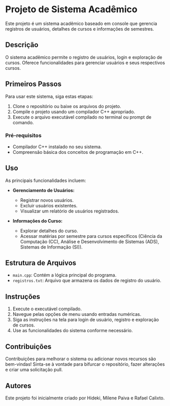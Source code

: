 # Projeto de Sistema Acadêmico

Este projeto é um sistema acadêmico baseado em console que gerencia registros de usuários, detalhes de cursos e informações de semestres.

## Descrição

O sistema acadêmico permite o registro de usuários, login e exploração de cursos. Oferece funcionalidades para gerenciar usuários e seus respectivos cursos.

## Primeiros Passos

Para usar este sistema, siga estas etapas:

1. Clone o repositório ou baixe os arquivos do projeto.
2. Compile o projeto usando um compilador C++ apropriado.
3. Execute o arquivo executável compilado no terminal ou prompt de comando.

### Pré-requisitos

- Compilador C++ instalado no seu sistema.
- Compreensão básica dos conceitos de programação em C++.

## Uso

As principais funcionalidades incluem:

- **Gerenciamento de Usuários:**
  - Registrar novos usuários.
  - Excluir usuários existentes.
  - Visualizar um relatório de usuários registrados.

- **Informações do Curso:**
  - Explorar detalhes do curso.
  - Acessar matérias por semestre para cursos específicos (Ciência da Computação (CC), Análise e Desenvolvimento de Sistemas (ADS), Sistemas de Informação (SI)).

## Estrutura de Arquivos

- `main.cpp`: Contém a lógica principal do programa.
- `registros.txt`: Arquivo que armazena os dados de registro do usuário.

## Instruções

1. Execute o executável compilado.
2. Navegue pelas opções de menu usando entradas numéricas.
3. Siga as instruções na tela para login de usuário, registro e exploração de cursos.
4. Use as funcionalidades do sistema conforme necessário.

## Contribuições

Contribuições para melhorar o sistema ou adicionar novos recursos são bem-vindas! Sinta-se à vontade para bifurcar o repositório, fazer alterações e criar uma solicitação pull.

## Autores

Este projeto foi inicialmente criado por Hideki, Milene Paiva e Rafael Calixto.

